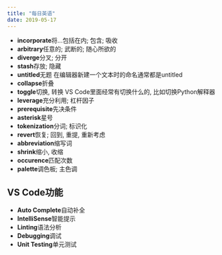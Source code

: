 ```yaml
---
title: "每日英语"
date: 2019-05-17
---
```



- **incorporate**将...包括在内; 包含; 吸收
- **arbitrary**任意的; 武断的; 随心所欲的
- **diverge**分叉; 分开
- **stash**存放; 隐藏
- **untitled**无题 在编辑器新建一个文本时的命名通常都是untitled
- **collapse**折叠
- **toggle**切换, 转换 VS Code里面经常有切换什么的, 比如切换Python解释器
- **leverage**充分利用; 杠杆因子
- **prerequisite**先决条件
- **asterisk**星号
- **tokenization**分词; 标识化
- **revert**恢复; 回到, 重提, 重新考虑
- **abbreviation**缩写词
- **shrink**缩小, 收缩
- **occurence**匹配次数
- **palette**调色板; 主色调
## VS Code功能
- **Auto Complete**自动补全
- **IntelliSense**智能提示
- **Linting**语法分析
- **Debugging**调试
- **Unit Testing**单元测试



